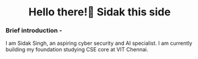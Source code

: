 <h1 align="center">Hello there!👋 Sidak this side</h1>
<h3>Brief introduction -</h2>
<p>I am Sidak Singh, an aspiring cyber security and AI specialist. I am currently building my foundation studying CSE core at VIT Chennai.</p>

